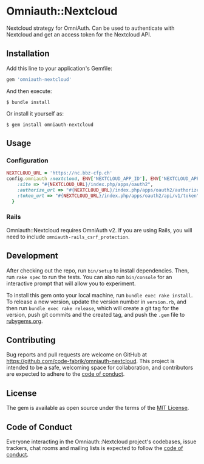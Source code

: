 # Omniauth::Nextcloud

Nextcloud strategy for OmniAuth. Can be used to authenticate with Nextcloud and get an access token for the Nextcloud API.

## Installation

Add this line to your application's Gemfile:

```ruby
gem 'omniauth-nextcloud'
```

And then execute:

    $ bundle install

Or install it yourself as:

    $ gem install omniauth-nextcloud

## Usage

### Configuration

```ruby
NEXTCLOUD_URL = 'https://nc.bbz-cfp.ch'
config.omniauth :nextcloud, ENV['NEXTCLOUD_APP_ID'], ENV['NEXTCLOUD_APP_SECRET'], client_options: {
    :site => "#{NEXTCLOUD_URL}/index.php/apps/oauth2",
    :authorize_url => "#{NEXTCLOUD_URL}/index.php/apps/oauth2/authorize",
    :token_url => "#{NEXTCLOUD_URL}/index.php/apps/oauth2/api/v1/token",
  }
```

### Rails

Omniauth::Nextcloud requires OmniAuth v2. If you are using Rails, you will need to include `omniauth-rails_csrf_protection`.

## Development

After checking out the repo, run `bin/setup` to install dependencies. Then, run `rake spec` to run the tests. You can also run `bin/console` for an interactive prompt that will allow you to experiment.

To install this gem onto your local machine, run `bundle exec rake install`. To release a new version, update the version number in `version.rb`, and then run `bundle exec rake release`, which will create a git tag for the version, push git commits and the created tag, and push the `.gem` file to [rubygems.org](https://rubygems.org).

## Contributing

Bug reports and pull requests are welcome on GitHub at https://github.com/code-fabrik/omniauth-nextcloud. This project is intended to be a safe, welcoming space for collaboration, and contributors are expected to adhere to the [code of conduct](https://github.com/code-fabrik/omniauth-nextcloud/blob/master/CODE_OF_CONDUCT.md).

## License

The gem is available as open source under the terms of the [MIT License](https://opensource.org/licenses/MIT).

## Code of Conduct

Everyone interacting in the Omniauth::Nextcloud project's codebases, issue trackers, chat rooms and mailing lists is expected to follow the [code of conduct](https://github.com/code-fabrik/omniauth-nextcloud/blob/master/CODE_OF_CONDUCT.md).
